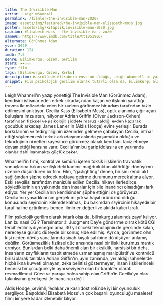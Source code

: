 ```yaml
---
title: The Invisible Man
artist: Leigh Whannell
permalink: /filmler/the-invisible-man-2020/
image: assets/img/featured/the-invisible-man-elisabeth-moss.jpg
poster: assets/img/kitaplik/invisible-man-2020.jpg
caption: Elisabeth Moss - The Invisible Man, 2020
sameAs: https://www.imdb.com/title/tt1051906/
alternate: Görünmez Adam
year: 2020
duration: 124
imdb: 7.5
genre: Bilimkurgu, Gizem, Gerilim
stars: ★★☆☆☆
type: film
tags: [Bilimkurgu, Gizem, Korku]
description: Başrolünde Elisabeth Moss'un olduğu, Leigh Whannell'ın yazıp yönettiği The Invisible Man (Görünmez Adam) filminin eleştirisi.
snippet: Film psikolojik gerilim olarak tutarlı olsa da, bilimkurgu alanında zayıf kalıyor.
---
```


Leigh Whannell'ın yazıp yönettiği The Invisible Man (Görünmez Adam), kendisini istismar eden erkek arkadaşından kaçan ve ilişkinin yarattığı travma ile mücadele eden bir kadının görünmez bir adam tarafından takip edilmesini anlatıyor. Cecilia Kass (Elisabeth Moss), optik alanında çığır açan buluşlara imza atan, milyoner Adrian Griffin (Oliver Jackson-Cohen) tarafından fiziksel ve psikolojik şiddete maruz kaldığı evden kaçarak çocukluk arkadaşı James Lanier'in (Aldis Hodge) evine yerleşir. Burada korkularının ve tedirginliğinin üzerinden gelmeye çabalayan Cecilia, intihar ettiği söylenen eski erkek arkadaşının aslında yaşamakta olduğu ve teknolojinin nimetleri sayesinde görünmez olarak kendisini taciz etmeye devam ettiği kanısına varır. Cecilia'nın bu garip iddiasına en yakınında olanlar dahi inanmakta güçlük çeker. 

Whannell'in filmi, kontrol ve sömürü içeren toksik ilişkilerin travmatik sonuçlarına bakan ve ilişkideki kadının mağdurluktan aktörlüğe dönüşümü üzerine düşündüren bir film. Film, "gaslighting" denen, birisini kendi akıl sağlığından şüphe edecek noktaya getirme durumunu mercek altına alıyor. Eski sevgilisi tarafından manipüle edilen Cecilia, hikaye ilerledikçe, söylediklerinin en yakınında olan insanlar için bile inandırıcı olmadığını fark ediyor. Yer yer Cecilia'nın kendisinden şüphe ettiğini de görüyoruz. Cecilia'nın yaşadıklarının gerçek mi yoksa hayal ürünü mü olduğu konusunda seyircinin ikilemde kalması, bu bakımdan seyircinin hikayede bir taraf haline getirilmesi bence filmin en değerli ve akılda kalıcı tarafı. 

Film psikolojik gerilim olarak tutarlı olsa da, bilimkurgu alanında zayıf kalıyor. Lan bu nasıl CGI? Terminator 2: Judgment Day'e gönderme olarak kötü CGI tercih edilmiş diyeceğim ama, 30 yıl önceki teknolojinin de gerisinde kalan, neredeyse gülünç düzeyde bir sonuç elde edilmiş. Ayrıca, görünmez olan kişi neden dövüş sanatlarında siyah kuşak sahibine dönüşüyor, anlamış değilim. Görünmezlikle fiziksel güç arasında nasıl bir ilişki kurulmuş mantık ermiyor. Bunlardan belki daha önemli olan bir eksiklik, narsisist bir deha, insanların zayıflıklarını tespit etmede uzmanlaşmış manipülatif ve kontrolcü birisi olarak tanıtılan Adrian Griffin'ın, aynı zamanda, yer aldığı sahnelerde hiçbir ikna kuvveti olmayan, zeka belirtisi göstermeyen, insan ilişkilerindeki becerisi bir çocuğunkiyle aynı seviyede olan bir karakter olarak resmedilmesi. Güce ve paraya bolca sahip olan Griffin'in Cecilia'ya olan takıntısının gerekçesi de inandırıcı değil.

Aldis Hodge, sevimli, fedakar ve kaslı dost rolünde iyi bir oyunculuk sergiliyor. Başroldeki Elisabeth Moss'un çok başarılı oyunculuğu maalesef filmi bir yere kadar izlenebilir kılıyor. 